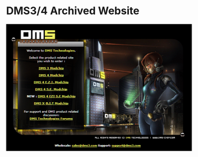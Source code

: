 # DMS3/4 Archived Website

[![DMS4 Archived Website](assets/dms4-pics/website_screenshot.png)](dms-site-backup/index.html)